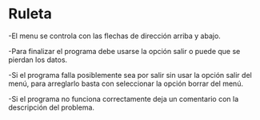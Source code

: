 Ruleta
======
-El menu se controla con las flechas de dirección arriba y abajo.

-Para finalizar el programa debe usarse la opción salir o puede que se pierdan los datos.

-Si el programa falla posiblemente sea por salir sin usar la opción salir del menú, para arreglarlo basta con seleccionar la opción borrar del menú.

-Si el programa no funciona correctamente deja un comentario con la descripción del problema.
